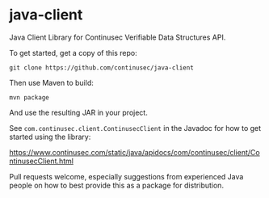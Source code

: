 # java-client

Java Client Library for Continusec Verifiable Data Structures API.

To get started, get a copy of this repo:

`git clone https://github.com/continusec/java-client`

Then use Maven to build:

`mvn package`

And use the resulting JAR in your project.

See `com.continusec.client.ContinusecClient` in the Javadoc for how to get started using the library:

https://www.continusec.com/static/java/apidocs/com/continusec/client/ContinusecClient.html

Pull requests welcome, especially suggestions from experienced Java people on how to best provide this as a package for distribution.



